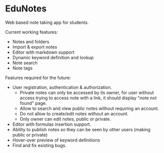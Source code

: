 # EduNotes
Web based note taking app for students.

Current working features:
- Notes and folders
- Import & export notes
- Editor with markdown support
- Dynamic keyword definition and lookup
- Note search
- Note tags

Features required for the future:
- User registration, authentication & authorization.
    - Private notes can only be accessed by its owner, for user without access trying to access note with a link, it should display "note not found" page.
    - Allow to search and view public notes without requiring an account.
    - Do not allow to create/edit notes without an account.
    - Only owner can edit notes, public or private.
- Editor with formulas insertion support.
- Ability to publish notes so they can be seen by other users (making public or private)
- Hover-over preview of keyword definitions
- Find and fix existing bugs.
